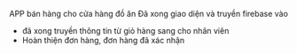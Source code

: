 APP bán hàng cho cửa hàng đồ ăn
Đã xong giao diện và truyền firebase vào 
+ đã xong truyền thông tin từ giỏ hàng sang cho nhân viên
+ Hoàn thiện đơn hàng, đơn hàng đã xác nhận
